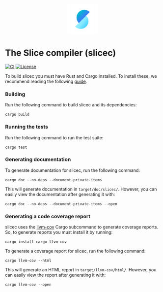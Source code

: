 <p align="center">
  <img src="https://github.com/icerpc/slicec/raw/main/.github/assets/slicec-banner.svg" height="100" width="100" />
</p>

# The Slice compiler (slicec)

[![CI](https://github.com/icerpc/slicec/actions/workflows/ci.yml/badge.svg)][ci-home]
[![License](https://img.shields.io/github/license/icerpc/slicec?color=blue)][license]

To build slicec you must have Rust and Cargo installed.
To install these, we recommend reading the following [guide](https://doc.rust-lang.org/cargo/getting-started/installation.html).

### Building

Run the following command to build slicec and its dependencies:
```shell
cargo build
```

### Running the tests

Run the following command to run the test suite:
```shell
cargo test
```

### Generating documentation

To generate documentation for slicec, run the following command:
```shell
cargo doc --no-deps --document-private-items
```
This will generate documentation in `target/doc/slicec/`.
However, you can easily view the documentation after generating it with:
```shell
cargo doc --no-deps --document-private-items --open
```

### Generating a code coverage report

slicec uses the [llvm-cov](https://crates.io/crates/cargo-llvm-cov) Cargo subcommand to generate coverage reports.
So, to generate reports you must install it by running:
```shell
cargo install cargo-llvm-cov
```

To generate a coverage report for slicec, run the following command:
```shell
cargo llvm-cov --html
```
This will generate an HTML report in `target/llvm-cov/html/`.
However, you can easily view the report after generating it with:
```shell
cargo llvm-cov --open
```

[ci-home]: https://github.com/icerpc/slicec/actions/workflows/ci.yml
[license]: https://github.com/icerpc/slicec/blob/main/LICENSE
[slice]: https://docs.icerpc.dev/slice2
